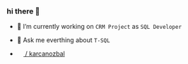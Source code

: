 ### hi there 🤯

- 🔭 I’m currently working on `CRM Project` as `SQL Developer`
- 💬 Ask me everthing about `T-SQL`


- [<img width=14 src="https://www.flaticon.com/svg/vstatic/svg/2111/2111499.svg?token=exp=1619601454~hmac=4ea9189bc4f75742958a7f195ccea05a"> / karcanozbal](https://www.linkedin.com/in/karcanozbal/)
